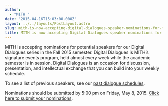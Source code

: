 ```yaml
---
author:
  - "MITH "
date: "2015-04-16T15:03:00.000Z"
layout: ../../layouts/PostLayout.astro
slug: mith-is-now-accepting-digital-dialogues-speaker-nominations-for-fall-2015
title: MITH is now accepting Digital Dialogues speaker nominations for Fall 2015
---
```


MITH is accepting nominations for potential speakers for our Digital Dialogues series in the Fall 2015 semester. Digital Dialogues is MITH’s signature events program, held almost every week while the academic semester is in session. Digital Dialogues is an occasion for discussion, presentation, and intellectual exchange that you can build into your weekly schedule.

To see a list of previous speakers, see our [past dialogue schedules](http://mith.umd.edu/digital-dialogues/past-dialogue-schedules/).

Nominations should be submitted by 5:00 pm on Friday, May 8, 2015. [Click here to submit your nominations](https://docs.google.com/forms/d/10luupm5p_c9UA2bpdxyhn7WaL2Rn22SdVWa9148Zweo/viewform).
